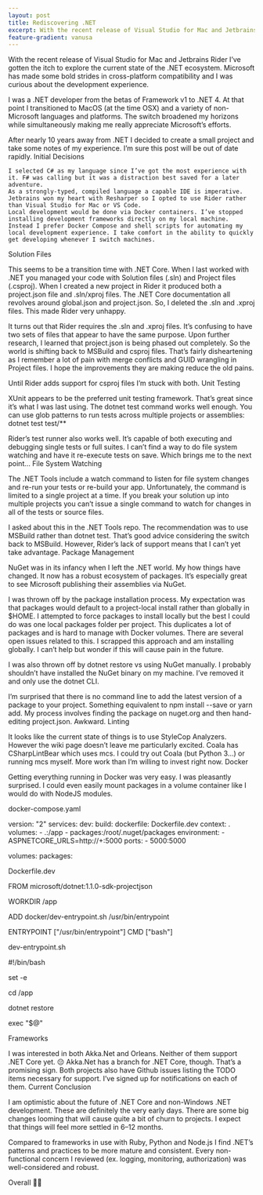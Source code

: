 ```yaml
---
layout: post
title: Rediscovering .NET
excerpt: With the recent release of Visual Studio for Mac and Jetbrains Rider I’ve gotten the itch to explore the current state of the .NET ecosystem. Microsoft has made some bold strides in cross-platform compatibility and I was curious about the development experience.
feature-gradient: vanusa
---
```


With the recent release of Visual Studio for Mac and Jetbrains Rider I’ve gotten the itch to explore the current state of the .NET ecosystem. Microsoft has made some bold strides in cross-platform compatibility and I was curious about the development experience.

I was a .NET developer from the betas of Framework v1 to .NET 4. At that point I transitioned to MacOS (at the time OSX) and a variety of non-Microsoft languages and platforms. The switch broadened my horizons while simultaneously making me really appreciate Microsoft’s efforts.

After nearly 10 years away from .NET I decided to create a small project and take some notes of my experience. I’m sure this post will be out of date rapidly.
Initial Decisions

    I selected C# as my language since I’ve got the most experience with it. F# was calling but it was a distraction best saved for a later adventure.
    As a strongly-typed, compiled language a capable IDE is imperative. Jetbrains won my heart with Resharper so I opted to use Rider rather than Visual Studio for Mac or VS Code.
    Local development would be done via Docker containers. I’ve stopped installing development frameworks directly on my local machine. Instead I prefer Docker Compose and shell scripts for automating my local development experience. I take comfort in the ability to quickly get developing whenever I switch machines.

Solution Files

This seems to be a transition time with .NET Core. When I last worked with .NET you managed your code with Solution files (.sln) and Project files (.csproj). When I created a new project in Rider it produced both a project.json file and .sln/xproj files. The .NET Core documentation all revolves around global.json and project.json. So, I deleted the .sln and .xproj files. This made Rider very unhappy.

It turns out that Rider requires the .sln and .xproj files. It’s confusing to have two sets of files that appear to have the same purpose. Upon further research, I learned that project.json is being phased out completely. So the world is shifting back to MSBuild and csproj files. That’s fairly disheartening as I remember a lot of pain with merge conflicts and GUID wrangling in Project files. I hope the improvements they are making reduce the old pains.

Until Rider adds support for csproj files I’m stuck with both.
Unit Testing

XUnit appears to be the preferred unit testing framework. That’s great since it’s what I was last using. The dotnet test command works well enough. You can use glob patterns to run tests across multiple projects or assemblies: dotnet test test/**

Rider’s test runner also works well. It’s capable of both executing and debugging single tests or full suites. I can’t find a way to do file system watching and have it re-execute tests on save. Which brings me to the next point…
File System Watching

The .NET Tools include a watch command to listen for file system changes and re-run your tests or re-build your app. Unfortunately, the command is limited to a single project at a time. If you break your solution up into multiple projects you can’t issue a single command to watch for changes in all of the tests or source files.

I asked about this in the .NET Tools repo. The recommendation was to use MSBuild rather than dotnet test. That’s good advice considering the switch back to MSBuild. However, Rider’s lack of support means that I can’t yet take advantage.
Package Management

NuGet was in its infancy when I left the .NET world. My how things have changed. It now has a robust ecosystem of packages. It’s especially great to see Microsoft publishing their assemblies via NuGet.

I was thrown off by the package installation process. My expectation was that packages would default to a project-local install rather than globally in $HOME. I attempted to force packages to install locally but the best I could do was one local packages folder per project. This duplicates a lot of packages and is hard to manage with Docker volumes. There are several open issues related to this. I scrapped this approach and am installing globally. I can’t help but wonder if this will cause pain in the future.

I was also thrown off by dotnet restore vs using NuGet manually. I probably shouldn’t have installed the NuGet binary on my machine. I’ve removed it and only use the dotnet CLI.

I’m surprised that there is no command line to add the latest version of a package to your project. Something equivalent to npm install --save or yarn add. My process involves finding the package on nuget.org and then hand-editing project.json. Awkward.
Linting

It looks like the current state of things is to use StyleCop Analyzers. However the wiki page doesn’t leave me particularly excited. Coala has CSharpLintBear which uses mcs. I could try out Coala (but Python 3…) or running mcs myself. More work than I’m willing to invest right now.
Docker

Getting everything running in Docker was very easy. I was pleasantly surprised. I could even easily mount packages in a volume container like I would do with NodeJS modules.

docker-compose.yaml

version: "2"
services:
  dev:
    build:
      dockerfile: Dockerfile.dev
      context: .
    volumes:
      - .:/app
      - packages:/root/.nuget/packages
    environment:
      - ASPNETCORE_URLS=http://+:5000
    ports:
      - 5000:5000

volumes:
  packages:

Dockerfile.dev

FROM microsoft/dotnet:1.1.0-sdk-projectjson

WORKDIR /app

ADD docker/dev-entrypoint.sh /usr/bin/entrypoint

ENTRYPOINT ["/usr/bin/entrypoint"]
CMD ["bash"]

dev-entrypoint.sh

#!/bin/bash

set -e

cd /app

dotnet restore

exec "$@"

Frameworks

I was interested in both Akka.Net and Orleans. Neither of them support .NET Core yet. 😔 Akka.Net has a branch for .NET Core, though. That’s a promising sign. Both projects also have Github issues listing the TODO items necessary for support. I’ve signed up for notifications on each of them.
Current Conclusion

I am optimistic about the future of .NET Core and non-Windows .NET development. These are definitely the very early days. There are some big changes looming that will cause quite a bit of churn to projects. I expect that things will feel more settled in 6–12 months.

Compared to frameworks in use with Ruby, Python and Node.js I find .NET’s patterns and practices to be more mature and consistent. Every non-functional concern I reviewed (ex. logging, monitoring, authorization) was well-considered and robust.

Overall 👍🏾
